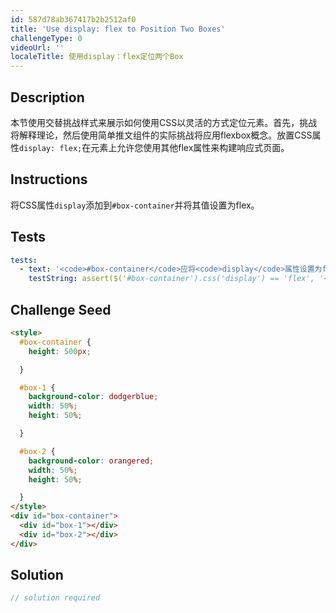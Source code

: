 ```yaml
---
id: 587d78ab367417b2b2512af0
title: 'Use display: flex to Position Two Boxes'
challengeType: 0
videoUrl: ''
localeTitle: 使用display：flex定位两个Box
---
```


## Description
<section id="description">本节使用交替挑战样式来展示如何使用CSS以灵活的方式定位元素。首先，挑战将解释理论，然后使用简单推文组件的实际挑战将应用flexbox概念。放置CSS属性<code>display: flex;</code>在元素上允许您使用其他flex属性来构建响应式页面。 </section>

## Instructions
<section id="instructions">将CSS属性<code>display</code>添加到<code>#box-container</code>并将其值设置为flex。 </section>

## Tests
<section id='tests'>

```yml
tests:
  - text: '<code>#box-container</code>应将<code>display</code>属性设置为flex值。'
    testString: assert($('#box-container').css('display') == 'flex', '<code>#box-container</code> should have the <code>display</code> property set to a value of flex.');

```

</section>

## Challenge Seed
<section id='challengeSeed'>

<div id='html-seed'>

```html
<style>
  #box-container {
    height: 500px;

  }

  #box-1 {
    background-color: dodgerblue;
    width: 50%;
    height: 50%;

  }

  #box-2 {
    background-color: orangered;
    width: 50%;
    height: 50%;

  }
</style>
<div id="box-container">
  <div id="box-1"></div>
  <div id="box-2"></div>
</div>

```

</div>



</section>

## Solution
<section id='solution'>

```js
// solution required
```
</section>
